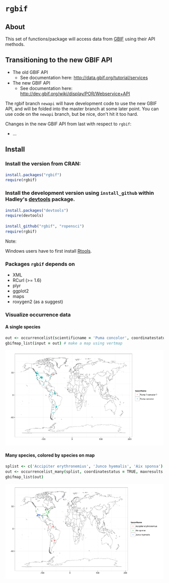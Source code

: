 # `rgbif`

<!-- [![Build Status](https://api.travis-ci.org/ropensci/rgbif.png)](https://travis-ci.org/ropensci/rgbif) -->

## About
This set of functions/package will access data from [GBIF](http://www.gbif.org/) using their API methods. 

## Transitioning to the new GBIF API

+ The old GBIF API
	+ See documentation here: http://data.gbif.org/tutorial/services
+ The new GBIF API
	+ See documentation here: http://dev.gbif.org/wiki/display/POR/Webservice+API

The rgbif branch `newapi` will have development code to use the new GBIF API, and will be folded into the master branch at some later point. You can use code on the `newapi` branch, but be nice, don't hit it too hard. 

Changes in the new GBIF API from last with respect to `rgbif`:

+ ...

## Install

### Install the version from CRAN:

```R
install.packages("rgbif")
require(rgbif)
```

### Install the development version using `install_github` within Hadley's [devtools](https://github.com/hadley/devtools) package.

```R
install.packages("devtools")
require(devtools)

install_github("rgbif", "ropensci")
require(rgbif)
```

Note: 

Windows users have to first install [Rtools](http://cran.r-project.org/bin/windows/Rtools/).

### Packages `rgbif` depends on
+ XML
+ RCurl (>= 1.6)
+ plyr
+ ggplot2
+ maps
+ roxygen2 (as a suggest)

### Visualize occurrence data

#### A single species

```coffee
out <- occurrencelist(scientificname = 'Puma concolor', coordinatestatus = TRUE, maxresults = 100)
gbifmap_list(input = out) # make a map using vertmap
```

![](inst/assets/img/occurrencelist.png)

#### Many species, colored by species on map

```coffee
splist <- c('Accipiter erythronemius', 'Junco hyemalis', 'Aix sponsa')
out <- occurrencelist_many(splist, coordinatestatus = TRUE, maxresults = 20)
gbifmap_list(out)
```

![](inst/assets/img/occurrencelist_many.png)